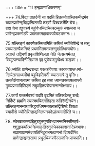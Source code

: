 +++
title = "11 इन्द्रप्राणाधिकरणम्"

+++
74.विद्या प्रातर्दनी सा वदति हिततमोपास्तिकर्मेन्द्रमेव   
ख्यातप्राणेन्द्रचिह्नान्वितमपि तदसौ विश्वकर्तेति चेन्न।  
ब्रह्म त्रेधा ह्युपास्यं बहुविधचिदचित्कञ़्चुकं स्वात्मना च  
प्राणेन्द्रप्रक्रमोऽपि प्रबलतरमहावाक्यवैघट्यभग्नः।।

75.यल्लिङ्गं कारणैकस्थितमिति कथितं ज्योतिषीन्द्रे च तत्तु  
प्रख्यातान्यैकनिष्ठं प्रथममितमतस्तन्मुखोत्थित्ययोगः।  
अप्राप्ते तद्विमर्शे प्रकृतशिथिलता नेति चेत्सत्यमेतत्  
विष्णूत्पत्त्यादिनीतिभ्रमत इह पुरोवादमुत्प्रेक्ष्य शङ्का।।

76.ज्योतिः प्राणेन्द्रशब्दाः परतरविषयाः कारणव्याप्तधर्मा-  
दित्येतत्साध्वमीषां बहुविहतिमती ख्यातमात्रे तु वृत्तिः।  
तत्कौक्षेयानलात्मा कथित इह तथा ध्यानतस्तत्फलाप्त्यै  
मुख्यप्राणादिलिङ्गं तदुपहितपरोपासनान्मोक्षणाय।।

77.कार्यं यत्कर्मवश्यं यदपि दृढमितं तन्निरूढैस्तु शब्दैः  
निर्दिष्टे ब्रह्मणि स्यात्क्वचिदगतिहता रूढिरैन्द्रीनयेन।  
तल्लिङ्गानन्यथासिद्ध्यधिगमनबलात्तद्विशिष्टे विवक्षा  
स्यादीशे ज्योतिरिन्द्राद्यभिलपनपदेऽहंत्वमादीरिते च।।

78. स्वेच्छातस्सर्वहेतुश्शुभगुणविभवानन्तनिस्सीमहर्ष-  
श्शुद्धाकर्मोत्थनित्याकृतिरनुपधिकाकाशनादिस्वभावः।  
सप्राणाप्राणभेदव्यतिभिदुरजगत्प्राणनो दिव्यदीप्तिः  
प्राणेन्द्राद्यन्तरात्मा प्रभुरधिकरणैस्सप्तभिः प्रत्यपादि।।